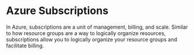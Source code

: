 # Azure Subscriptions

In Azure, subscriptions are a unit of management, billing, and scale. Similar to how resource groups are a way to logically organize resources, subscriptions allow you to logically organize your resource groups and facilitate billing.